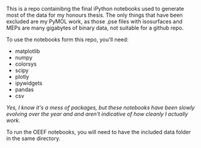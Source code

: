 This is a repo containibng the final iPython notebooks used to generate most of the data for my honours thesis. The only things that have been excluded are my PyMOL work, as those .pse files with isosurfaces and MEPs are many gigabytes of binary data, not suitable for a github repo.

To use the notebooks form this repo, you'll need:
* matplotlib
* numpy
* colorsys
* scipy
* plotly
* ipywidgets
* pandas
* csv

*Yes, I know it's a mess of packages, but these notebooks have been slowly evolving over the year and and aren't indicative of how cleanly I actually work.*

To run the OEEF notebooks, you will need to have the included data folder in the same directory.